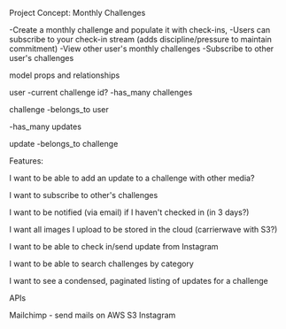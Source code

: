 Project Concept: Monthly Challenges

-Create a monthly challenge and populate it with check-ins,
-Users can subscribe to your check-in stream (adds discipline/pressure to maintain commitment)
-View other user's monthly challenges
-Subscribe to other user's challenges

model props and relationships

user
  -current challenge id?
  -has_many challenges

challenge
  -belongs_to user
  <!-- -has_many categories -->
  -has_many updates

<!-- category
  -has_many challenges -->

update
  -belongs_to challenge


Features:

  <!-- I want to be able to add an update to a challenge with text body -->
  <!-- I want to be able to add an update to a challenge with images -->
  I want to be able to add an update to a challenge with other media?

  I want to subscribe to other's challenges

  I want to be notified (via email) if I haven't checked in (in 3 days?)

  I want all images I upload to be stored in the cloud (carrierwave with S3?)

  I want to be able to check in/send update from Instagram

  I want to be able to search challenges by category

  I want to see a condensed, paginated listing of updates for a challenge

APIs

Mailchimp - send mails on
AWS S3
Instagram
